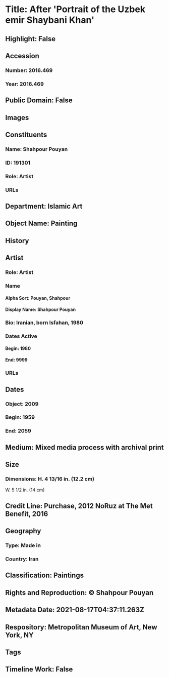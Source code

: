 # Title: After 'Portrait of the Uzbek emir Shaybani Khan'
## Highlight: False
## Accession
### Number: 2016.469
### Year: 2016.469
## Public Domain: False
## Images
## Constituents
### Name: Shahpour Pouyan
### ID: 191301
### Role: Artist
### URLs
## Department: Islamic Art
## Object Name: Painting
## History
## Artist
### Role: Artist
### Name
#### Alpha Sort: Pouyan, Shahpour
#### Display Name: Shahpour Pouyan
### Bio: Iranian, born Isfahan, 1980
### Dates Active
#### Begin: 1980
#### End: 9999
### URLs
## Dates
### Object: 2009
### Begin: 1959
### End: 2059
## Medium: Mixed media process with archival print
## Size
### Dimensions: H. 4 13/16 in. (12.2 cm)
W. 5 1/2 in. (14 cm)
## Credit Line: Purchase, 2012 NoRuz at The Met Benefit, 2016
## Geography
### Type: Made in
### Country: Iran
## Classification: Paintings
## Rights and Reproduction: © Shahpour Pouyan
## Metadata Date: 2021-08-17T04:37:11.263Z
## Respository: Metropolitan Museum of Art, New York, NY
## Tags
## Timeline Work: False